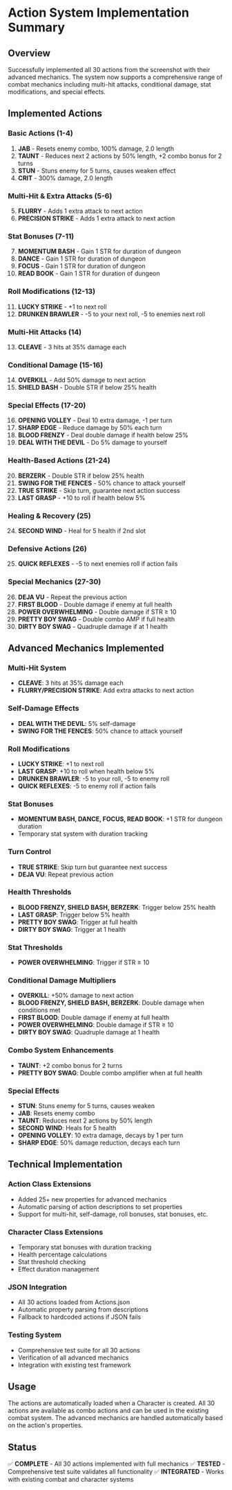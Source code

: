 # Action System Implementation Summary

## Overview
Successfully implemented all 30 actions from the screenshot with their advanced mechanics. The system now supports a comprehensive range of combat mechanics including multi-hit attacks, conditional damage, stat modifications, and special effects.

## Implemented Actions

### Basic Actions (1-4)
1. **JAB** - Resets enemy combo, 100% damage, 2.0 length
2. **TAUNT** - Reduces next 2 actions by 50% length, +2 combo bonus for 2 turns
3. **STUN** - Stuns enemy for 5 turns, causes weaken effect
4. **CRIT** - 300% damage, 2.0 length

### Multi-Hit & Extra Attacks (5-6)
5. **FLURRY** - Adds 1 extra attack to next action
6. **PRECISION STRIKE** - Adds 1 extra attack to next action

### Stat Bonuses (7-11)
7. **MOMENTUM BASH** - Gain 1 STR for duration of dungeon
8. **DANCE** - Gain 1 STR for duration of dungeon
9. **FOCUS** - Gain 1 STR for duration of dungeon
10. **READ BOOK** - Gain 1 STR for duration of dungeon

### Roll Modifications (12-13)
11. **LUCKY STRIKE** - +1 to next roll
12. **DRUNKEN BRAWLER** - -5 to your next roll, -5 to enemies next roll

### Multi-Hit Attacks (14)
13. **CLEAVE** - 3 hits at 35% damage each

### Conditional Damage (15-16)
14. **OVERKILL** - Add 50% damage to next action
15. **SHIELD BASH** - Double STR if below 25% health

### Special Effects (17-20)
16. **OPENING VOLLEY** - Deal 10 extra damage, -1 per turn
17. **SHARP EDGE** - Reduce damage by 50% each turn
18. **BLOOD FRENZY** - Deal double damage if health below 25%
19. **DEAL WITH THE DEVIL** - Do 5% damage to yourself

### Health-Based Actions (21-24)
20. **BERZERK** - Double STR if below 25% health
21. **SWING FOR THE FENCES** - 50% chance to attack yourself
22. **TRUE STRIKE** - Skip turn, guarantee next action success
23. **LAST GRASP** - +10 to roll if health below 5%

### Healing & Recovery (25)
24. **SECOND WIND** - Heal for 5 health if 2nd slot

### Defensive Actions (26)
25. **QUICK REFLEXES** - -5 to next enemies roll if action fails

### Special Mechanics (27-30)
26. **DEJA VU** - Repeat the previous action
27. **FIRST BLOOD** - Double damage if enemy at full health
28. **POWER OVERWHELMING** - Double damage if STR ≥ 10
29. **PRETTY BOY SWAG** - Double combo AMP if full health
30. **DIRTY BOY SWAG** - Quadruple damage if at 1 health

## Advanced Mechanics Implemented

### Multi-Hit System
- **CLEAVE**: 3 hits at 35% damage each
- **FLURRY/PRECISION STRIKE**: Add extra attacks to next action

### Self-Damage Effects
- **DEAL WITH THE DEVIL**: 5% self-damage
- **SWING FOR THE FENCES**: 50% chance to attack yourself

### Roll Modifications
- **LUCKY STRIKE**: +1 to next roll
- **LAST GRASP**: +10 to roll when health below 5%
- **DRUNKEN BRAWLER**: -5 to your roll, -5 to enemy roll
- **QUICK REFLEXES**: -5 to enemy roll if action fails

### Stat Bonuses
- **MOMENTUM BASH, DANCE, FOCUS, READ BOOK**: +1 STR for dungeon duration
- Temporary stat system with duration tracking

### Turn Control
- **TRUE STRIKE**: Skip turn but guarantee next success
- **DEJA VU**: Repeat previous action

### Health Thresholds
- **BLOOD FRENZY, SHIELD BASH, BERZERK**: Trigger below 25% health
- **LAST GRASP**: Trigger below 5% health
- **PRETTY BOY SWAG**: Trigger at full health
- **DIRTY BOY SWAG**: Trigger at 1 health

### Stat Thresholds
- **POWER OVERWHELMING**: Trigger if STR ≥ 10

### Conditional Damage Multipliers
- **OVERKILL**: +50% damage to next action
- **BLOOD FRENZY, SHIELD BASH, BERZERK**: Double damage when conditions met
- **FIRST BLOOD**: Double damage if enemy at full health
- **POWER OVERWHELMING**: Double damage if STR ≥ 10
- **DIRTY BOY SWAG**: Quadruple damage at 1 health

### Combo System Enhancements
- **TAUNT**: +2 combo bonus for 2 turns
- **PRETTY BOY SWAG**: Double combo amplifier when at full health

### Special Effects
- **STUN**: Stuns enemy for 5 turns, causes weaken
- **JAB**: Resets enemy combo
- **TAUNT**: Reduces next 2 actions by 50% length
- **SECOND WIND**: Heals for 5 health
- **OPENING VOLLEY**: 10 extra damage, decays by 1 per turn
- **SHARP EDGE**: 50% damage reduction, decays each turn

## Technical Implementation

### Action Class Extensions
- Added 25+ new properties for advanced mechanics
- Automatic parsing of action descriptions to set properties
- Support for multi-hit, self-damage, roll bonuses, stat bonuses, etc.

### Character Class Extensions
- Temporary stat bonuses with duration tracking
- Health percentage calculations
- Stat threshold checking
- Effect duration management

### JSON Integration
- All 30 actions loaded from Actions.json
- Automatic property parsing from descriptions
- Fallback to hardcoded actions if JSON fails

### Testing System
- Comprehensive test suite for all 30 actions
- Verification of all advanced mechanics
- Integration with existing test framework

## Usage
The actions are automatically loaded when a Character is created. All 30 actions are available as combo actions and can be used in the existing combat system. The advanced mechanics are handled automatically based on the action's properties.

## Status
✅ **COMPLETE** - All 30 actions implemented with full mechanics
✅ **TESTED** - Comprehensive test suite validates all functionality
✅ **INTEGRATED** - Works with existing combat and character systems
